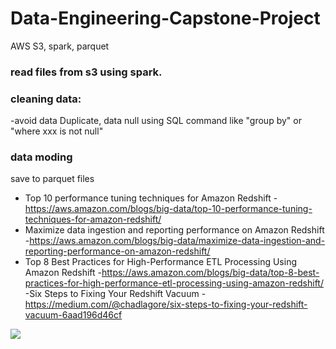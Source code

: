 # Data-Engineering-Capstone-Project
AWS S3, spark, parquet

### read files from s3 using spark.

### cleaning data: 
-avoid data Duplicate, data null using SQL command like "group by" or "where xxx is not null" 

### data moding 
save to parquet files


- Top 10 performance tuning techniques for Amazon Redshift
-https://aws.amazon.com/blogs/big-data/top-10-performance-tuning-techniques-for-amazon-redshift/
- Maximize data ingestion and reporting performance on Amazon Redshift
-https://aws.amazon.com/blogs/big-data/maximize-data-ingestion-and-reporting-performance-on-amazon-redshift/
- Top 8 Best Practices for High-Performance ETL Processing Using Amazon Redshift
-https://aws.amazon.com/blogs/big-data/top-8-best-practices-for-high-performance-etl-processing-using-amazon-redshift/
-Six Steps to Fixing Your Redshift Vacuum
-https://medium.com/@chadlagore/six-steps-to-fixing-your-redshift-vacuum-6aad196d46cf


 

![](https://d2908q01vomqb2.cloudfront.net/b6692ea5df920cad691c20319a6fffd7a4a766b8/2019/12/26/redshift-1c.png)
